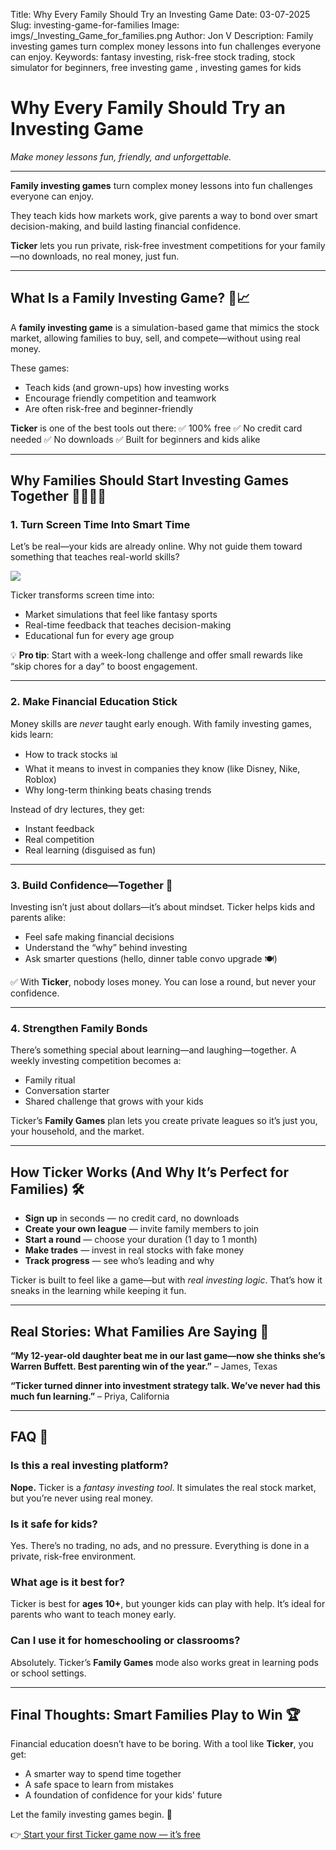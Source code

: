 Title: Why Every Family Should Try an Investing Game
Date: 03-07-2025
Slug: investing-game-for-families
Image: imgs/_Investing_Game_for_families.png
Author: Jon V
Description: Family investing games turn complex money lessons into fun challenges everyone can enjoy.
Keywords: fantasy investing, risk-free stock trading, stock simulator for beginners, free investing game , investing games for kids

# **Why Every Family Should Try an Investing Game**

_Make money lessons fun, friendly, and unforgettable._

---

**Family investing games** turn complex money lessons into fun challenges everyone can enjoy.

They teach kids how markets work, give parents a way to bond over smart decision-making, and build lasting financial confidence.

**Ticker** lets you run private, risk-free investment competitions for your family—no downloads, no real money, just fun.

---

## **What Is a Family Investing Game? 🎲📈**

A **family investing game** is a simulation-based game that mimics the stock market, allowing families to buy, sell, and compete—without using real money.

These games:

- Teach kids (and grown-ups) how investing works
- Encourage friendly competition and teamwork
- Are often risk-free and beginner-friendly

**Ticker** is one of the best tools out there:
✅ 100% free
✅ No credit card needed
✅ No downloads
✅ Built for beginners and kids alike

---

## **Why Families Should Start Investing Games Together 👨‍👩‍👧‍👦**

### **1. Turn Screen Time Into Smart Time**

Let’s be real—your kids are already online. Why not guide them toward something that teaches real-world skills?

![](../imgs/_Investing_Game_for_families.png)

Ticker transforms screen time into:

- Market simulations that feel like fantasy sports
- Real-time feedback that teaches decision-making
- Educational fun for every age group

💡 **Pro tip**: Start with a week-long challenge and offer small rewards like “skip chores for a day” to boost engagement.

---

### **2. Make Financial Education Stick**

Money skills are _never_ taught early enough.
With family investing games, kids learn:

- How to track stocks 📊
- What it means to invest in companies they know (like Disney, Nike, Roblox)
- Why long-term thinking beats chasing trends

Instead of dry lectures, they get:

- Instant feedback
- Real competition
- Real learning (disguised as fun)

---

### **3. Build Confidence—Together 💪**

Investing isn’t just about dollars—it’s about mindset.
Ticker helps kids and parents alike:

- Feel safe making financial decisions
- Understand the “why” behind investing
- Ask smarter questions (hello, dinner table convo upgrade 🍽️)

✅ With **Ticker**, nobody loses money. You can lose a round, but never your confidence.

---

### **4. Strengthen Family Bonds**

There’s something special about learning—and laughing—together.
A weekly investing competition becomes a:

- Family ritual
- Conversation starter
- Shared challenge that grows with your kids

Ticker’s **Family Games** plan lets you create private leagues so it’s just you, your household, and the market.

---

## **How Ticker Works (And Why It’s Perfect for Families) 🛠️**

- **Sign up** in seconds — no credit card, no downloads
- **Create your own league** — invite family members to join
- **Start a round** — choose your duration (1 day to 1 month)
- **Make trades** — invest in real stocks with fake money
- **Track progress** — see who’s leading and why

Ticker is built to feel like a game—but with _real investing logic_.
That’s how it sneaks in the learning while keeping it fun.

---

## **Real Stories: What Families Are Saying 💬**

**“My 12-year-old daughter beat me in our last game—now she thinks she’s Warren Buffett. Best parenting win of the year.”** – James, Texas

**“Ticker turned dinner into investment strategy talk. We’ve never had this much fun learning.”** – Priya, California

---

## **FAQ 🧠**

### **Is this a real investing platform?**

**Nope.** Ticker is a _fantasy investing tool_. It simulates the real stock market, but you’re never using real money.

### **Is it safe for kids?**

Yes. There’s no trading, no ads, and no pressure. Everything is done in a private, risk-free environment.

### **What age is it best for?**

Ticker is best for **ages 10+**, but younger kids can play with help. It’s ideal for parents who want to teach money early.

### **Can I use it for homeschooling or classrooms?**

Absolutely. Ticker’s **Family Games** mode also works great in learning pods or school settings.

---

## **Final Thoughts: Smart Families Play to Win 🏆**

Financial education doesn’t have to be boring.
With a tool like **Ticker**, you get:

- A smarter way to spend time together
- A safe space to learn from mistakes
- A foundation of confidence for your kids' future

Let the family investing games begin. 🥇

👉[ Start your first Ticker game now — it’s free](https://heyticker.com/ "‌")

